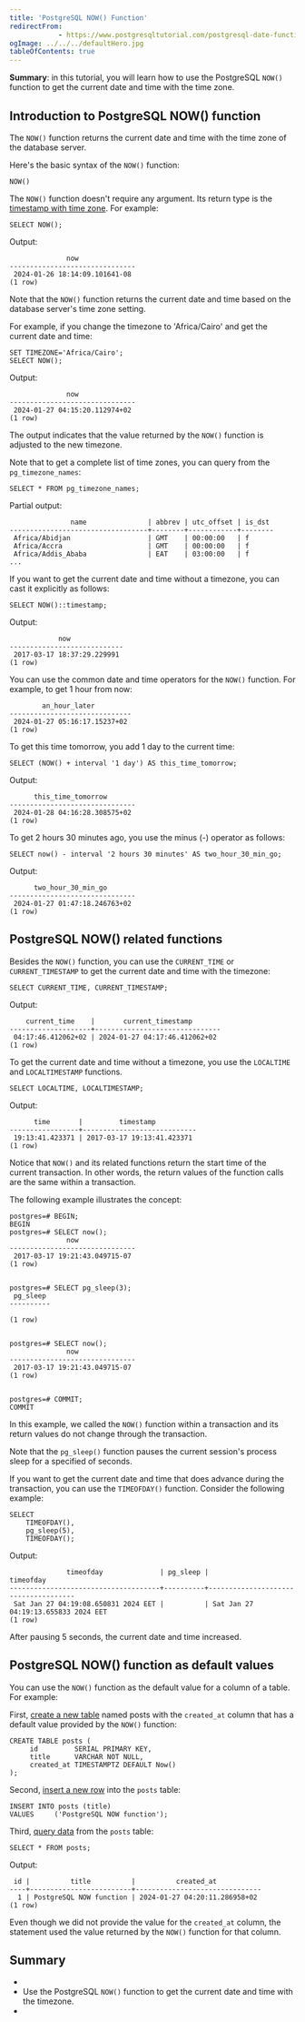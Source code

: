 ```yaml
---
title: 'PostgreSQL NOW() Function'
redirectFrom: 
            - https://www.postgresqltutorial.com/postgresql-date-functions/postgresql-now/
ogImage: ../../../defaultHero.jpg
tableOfContents: true
---
```



**Summary**: in this tutorial, you will learn how to use the PostgreSQL `NOW()` function to get the current date and time with the time zone.





## Introduction to PostgreSQL NOW() function





The `NOW()` function returns the current date and time with the time zone of the database server.





Here's the basic syntax of the `NOW()` function:





```
NOW()
```





The `NOW()` function doesn't require any argument. Its return type is the [timestamp with time zone](/docs/postgresql/postgresql-timestamp). For example:





```
SELECT NOW();
```





Output:





```
              now
-------------------------------
 2024-01-26 18:14:09.101641-08
(1 row)
```





Note that the `NOW()` function returns the current date and time based on the database server's time zone setting.





For example, if you change the timezone to 'Africa/Cairo' and get the current date and time:





```
SET TIMEZONE='Africa/Cairo';
SELECT NOW();
```





Output:





```
              now
-------------------------------
 2024-01-27 04:15:20.112974+02
(1 row)
```





The output indicates that the value returned by the `NOW()` function is adjusted to the new timezone.





Note that to get a complete list of time zones, you can query from the `pg_timezone_names`:





```
SELECT * FROM pg_timezone_names;
```





Partial output:





```
               name               | abbrev | utc_offset | is_dst
----------------------------------+--------+------------+--------
 Africa/Abidjan                   | GMT    | 00:00:00   | f
 Africa/Accra                     | GMT    | 00:00:00   | f
 Africa/Addis_Ababa               | EAT    | 03:00:00   | f
...
```





If you want to get the current date and time without a timezone, you can cast it explicitly as follows:





```
SELECT NOW()::timestamp;
```





Output:





```
            now
----------------------------
 2017-03-17 18:37:29.229991
(1 row)
```





You can use the common date and time operators for the `NOW()` function. For example, to get 1 hour from now:





```
        an_hour_later
------------------------------
 2024-01-27 05:16:17.15237+02
(1 row)
```





To get this time tomorrow, you add 1 day to the current time:





```
SELECT (NOW() + interval '1 day') AS this_time_tomorrow;
```





Output:





```
      this_time_tomorrow
-------------------------------
 2024-01-28 04:16:28.308575+02
(1 row)
```





To get 2 hours 30 minutes ago, you use the minus (-) operator as follows:





```
SELECT now() - interval '2 hours 30 minutes' AS two_hour_30_min_go;
```





Output:





```
      two_hour_30_min_go
-------------------------------
 2024-01-27 01:47:18.246763+02
(1 row)
```





## PostgreSQL NOW() related functions





Besides the `NOW()` function, you can use the `CURRENT_TIME` or `CURRENT_TIMESTAMP` to get the current date and time with the timezone:





```
SELECT CURRENT_TIME, CURRENT_TIMESTAMP;
```





Output:





```
    current_time    |       current_timestamp
--------------------+-------------------------------
 04:17:46.412062+02 | 2024-01-27 04:17:46.412062+02
(1 row)
```





To get the current date and time without a timezone, you use the `LOCALTIME` and `LOCALTIMESTAMP` functions.





```
SELECT LOCALTIME, LOCALTIMESTAMP;
```





Output:





```
      time       |         timestamp
-----------------+----------------------------
 19:13:41.423371 | 2017-03-17 19:13:41.423371
(1 row)
```





Notice that `NOW()` and its related functions return the start time of the current transaction. In other words, the return values of the function calls are the same within a transaction.





The following example illustrates the concept:





```
postgres=# BEGIN;
BEGIN
postgres=# SELECT now();
              now
-------------------------------
 2017-03-17 19:21:43.049715-07
(1 row)


postgres=# SELECT pg_sleep(3);
 pg_sleep
----------

(1 row)


postgres=# SELECT now();
              now
-------------------------------
 2017-03-17 19:21:43.049715-07
(1 row)


postgres=# COMMIT;
COMMIT
```





In this example, we called the `NOW()` function within a transaction and its return values do not change through the transaction.





Note that the `pg_sleep()` function pauses the current session's process sleep for a specified of seconds.





If you want to get the current date and time that does advance during the transaction, you can use the `TIMEOFDAY()` function. Consider the following example:





```
SELECT
    TIMEOFDAY(),
    pg_sleep(5),
    TIMEOFDAY();
```





Output:





```
              timeofday              | pg_sleep |              timeofday
-------------------------------------+----------+-------------------------------------
 Sat Jan 27 04:19:08.650831 2024 EET |          | Sat Jan 27 04:19:13.655833 2024 EET
(1 row)
```





After pausing 5 seconds, the current date and time increased.





## PostgreSQL NOW() function as default values





You can use the `NOW()` function as the default value for a column of a table. For example:





First, [create a new table](/docs/postgresql/postgresql-create-table) named posts with the `created_at` column that has a default value provided by the `NOW()` function:





```
CREATE TABLE posts (
     id         SERIAL PRIMARY KEY,
     title      VARCHAR NOT NULL,
     created_at TIMESTAMPTZ DEFAULT Now()
);
```





Second, [insert a new row](/docs/postgresql/postgresql-insert) into the `posts` table:





```
INSERT INTO posts (title)
VALUES     ('PostgreSQL NOW function');
```





Third, [query data](/docs/postgresql/postgresql-select) from the `posts` table:





```
SELECT * FROM posts;
```





Output:





```
 id |          title          |          created_at
----+-------------------------+-------------------------------
  1 | PostgreSQL NOW function | 2024-01-27 04:20:11.286958+02
(1 row)
```





Even though we did not provide the value for the `created_at` column, the statement used the value returned by the `NOW()` function for that column.





## Summary





- 
- Use the PostgreSQL `NOW()` function to get the current date and time with the timezone.
- 


